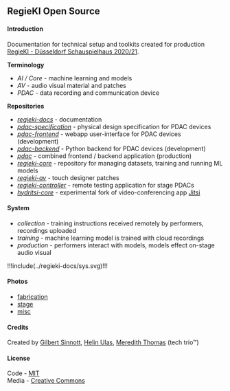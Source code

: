 ## RegieKI Open Source

#### Introduction

Documentation for technical setup and toolkits created for production [RegieKI - Düsseldorf Schauspielhaus 2020/21](https://www.dhaus.de/programm/a-z/regie-k-i/).

**Terminology**

* *AI / Core* - machine learning and models
* *AV* - audio visual material and patches
* *PDAC* - data recording and communication device

**Repositories**

* *[regieki-docs](https://github.com/regieki/regieki-docs)* - documentation 
* *[pdac-specification](https://github.com/regieki/pdac-specification)* - physical design specification for PDAC devices
* *[pdac-frontend](https://github.com/regieki/pdac-frontend)* - webapp user-interface for PDAC devices (development)
* *[pdac-backend](https://github.com/regieki/pdac-backend)* - Python backend for PDAC devices (development)
* *[pdac](https://github.com/regieki/pdac)* - combined frontend / backend application (production)
* *[regieki-core](https://github.com/regieki/regieki-core)* - repository for managing datasets, training and running ML models
* *[regieki-av](https://github.com/regieki/regieki-av)* - touch designer patches
* *[regieki-controller](https://github.com/regieki/regieki-controller)* - remote testing application for stage PDACs
* *[hydritsi-core](https://github.com/autr/hydritsi-core)* - experimental fork of video-conferencing app [Jitsi](https://meet.jit.si)

#### System

* *collection* - training instructions received remotely by performers, recordings uploaded
* *training* - machine learning model is trained with cloud recordings
* *production* - performers interact with models, models effect on-stage audio visual

!!!include(../regieki-docs/sys.svg)!!!

#### Photos

* [fabrication](https://github.com/RegieKI/pdac/blob/main/media/fabrication)
* [stage](https://github.com/RegieKI/pdac/blob/main/media/stage)
* [misc](https://github.com/RegieKI/pdac/blob/main/media/misc)


#### Credits

Created by [Gilbert Sinnott](), [Helin Ulas](), [Meredith Thomas]() (tech trio™)

#### License

Code - [MIT](https://github.com/RegieKI/regieki-docs/blob/main/LICENSE-MIT.md) \
Media - [Creative Commons](https://github.com/RegieKI/regieki-docs/blob/main/LICENSE-CC.md)